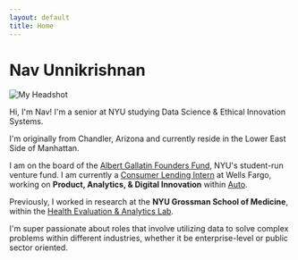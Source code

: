 ```yaml
---
layout: default
title: Home
---
```


# Nav Unnikrishnan

<img src="/assets/headshot.jpeg" alt="My Headshot" class="headshot">

Hi, I'm Nav! I'm a senior at NYU studying Data Science & Ethical Innovation Systems. 

I'm originally from Chandler, Arizona and currently reside in the Lower East Side of Manhattan. 

I am on the board of the [Albert Gallatin Founders Fund](https://forms.gallatin.nyu.edu/node/782), NYU's student-run venture fund. I am currently a [Consumer Lending Intern](https://www.wellsfargojobs.com/en/early-careers/undergraduate-programs/consumer-lending/) at Wells Fargo, working on **Product, Analytics, & Digital Innovation** within [Auto](https://www.wellsfargo.com/auto-loans/).

Previously, I worked in research at the **NYU Grossman School of Medicine**, within the [Health Evaluation & Analytics Lab](https://med.nyu.edu/departments-institutes/population-health/divisions-sections-centers/health-behavior/section-health-choice-policy-evaluation/research/health-evaluation-analytics-lab). 

I'm super passionate about roles that involve utilizing data to solve complex problems within different industries, whether it be enterprise-level or public sector oriented. 


